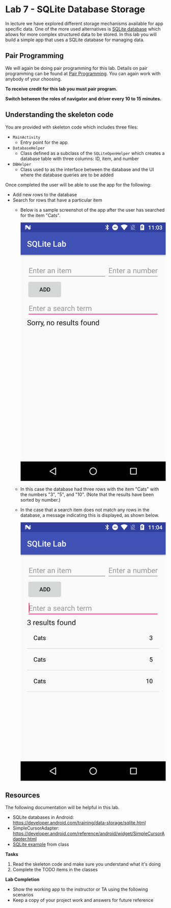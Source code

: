 # Lab 7 - SQLite Database Storage

In lecture we have explored different storage mechanisms available for app specific data.  One of the more used alternatives is [SQLite database](https://www.sqlite.org/) which allows for more complex structured data to be stored.  In this lab you will build a simple app that uses a SQLite database for managing data.

## Pair Programming

We will again be doing pair programming for this lab.  Details on pair programming can be found at [Pair Programming](../docs/PAIR_PROGRAMMING.md).  You can again work with anybody of your choosing.

**To receive credit for this lab you must pair program.**

**Switch between the roles of navigator and driver every 10 to 15
minutes.**

## Understanding the skeleton code

You are provided with skeleton code which includes three files:
* `MainActivity`
  * Entry point for the app
* `DatabaseHelper`
  * Class defined as a subclass of the `SQLiteOpenHelper` which creates a database table with three columns: ID, item, and number
* `DBHelper`
  * Class used to as the interface between the database and the UI where the database queries are to be added

Once completed the user will be able to use the app for the following:
* Add new rows to the database
* Search for rows that have a particular item
  * Below is a sample screenshot of the app after the user has searched for the item "Cats".

    ![Main Activity](../screencaps/Lab7/No_Results_found.png)

  * In this case the database had three rows with the item "Cats" with the numbers "3", "5", and "10". (Note that the results have been sorted by number.)

  * In the case that a search item does not match any rows in the database, a message indicating this is displayed, as shown below.

    ![Main Activity](../screencaps/Lab7/Results_found.png)


## Resources

The following documentation will be helpful in this lab.

* SQLite databases in Android: https://developer.android.com/training/data-storage/sqlite.html
* SimpleCursorAdapter: https://developer.android.com/reference/android/widget/SimpleCursorAdapter.html
* [SQLite example](https://github.com/hpowell20/cs2063-winter-2020-examples/tree/master/Lecture7/DBDemo) from class


**Tasks**

1. Read the skeleton code and make sure you understand what it's doing
2. Complete the TODO items in the classes

**Lab Completion**

* Show the working app to the instructor or TA using the following scenarios
* Keep a copy of your project work and answers for future reference
